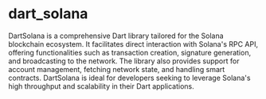# dart_solana
DartSolana is a comprehensive Dart library tailored for the Solana blockchain ecosystem. It facilitates direct interaction with Solana's RPC API, offering functionalities such as transaction creation, signature generation, and broadcasting to the network. The library also provides support for account management, fetching network state, and handling smart contracts. DartSolana is ideal for developers seeking to leverage Solana's high throughput and scalability in their Dart applications.
